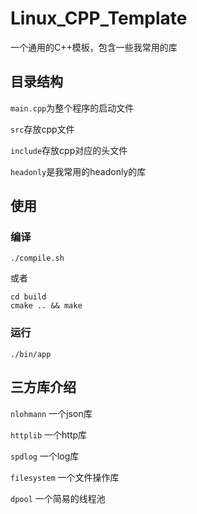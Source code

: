 # Linux_CPP_Template

一个通用的C++模板，包含一些我常用的库

## 目录结构


`main.cpp`为整个程序的启动文件

`src`存放cpp文件

`include`存放cpp对应的头文件

`headonly`是我常用的headonly的库

## 使用

### 编译

```shell
./compile.sh
```

或者

```shell
cd build
cmake .. && make
```


### 运行

```shell
./bin/app
```  


## 三方库介绍

`nlohmann` 一个json库

`httplib` 一个http库

`spdlog` 一个log库

`filesystem` 一个文件操作库

`dpool` 一个简易的线程池

